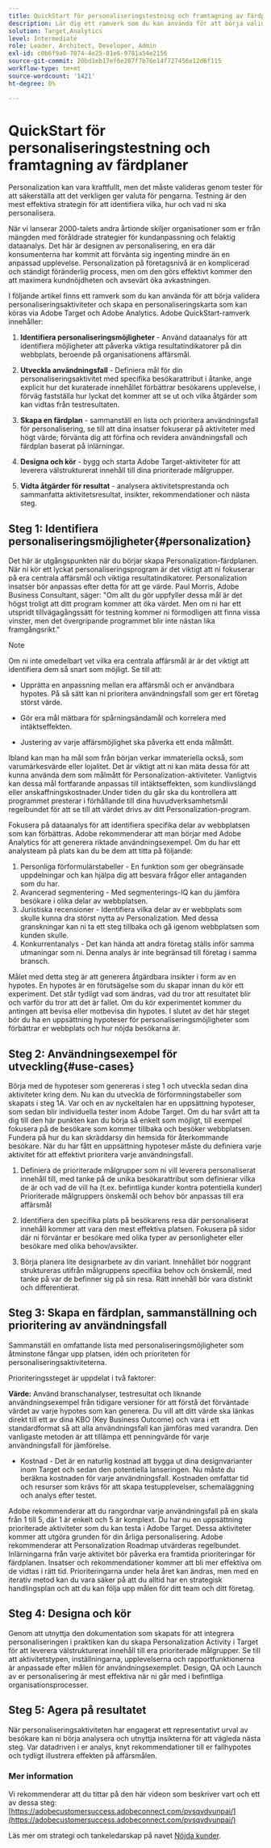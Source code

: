 ```yaml
---
title: QuickStart för personaliseringstestning och framtagning av färdplaner
description: Lär dig ett ramverk som du kan använda för att börja validera personaliseringsaktiviteter och skapa en personaliseringskarta som kan köras via Adobe Target och Adobe Analytics.
solution: Target,Analytics
level: Intermediate
role: Leader, Architect, Developer, Admin
exl-id: c0b6f9a0-7074-4e25-81e6-9781a54e2156
source-git-commit: 20bd1eb17ef6e287f7b76e14f727456e12d6f115
workflow-type: tm+mt
source-wordcount: '1421'
ht-degree: 0%

---
```


# QuickStart för personaliseringstestning och framtagning av färdplaner

Personalization kan vara kraftfullt, men det måste valideras genom tester för att säkerställa att det verkligen ger valuta för pengarna. Testning är den mest effektiva strategin för att identifiera vilka, hur och vad ni ska personalisera.

När vi lanserar 2000-talets andra årtionde skiljer organisationer som er från mängden med föråldrade strategier för kundanpassning och felaktig dataanalys. Det här är designen av personalisering, en era där konsumenterna har kommit att förvänta sig ingenting mindre än en anpassad upplevelse. Personalization på företagsnivå är en komplicerad och ständigt föränderlig process, men om den görs effektivt kommer den att maximera kundnöjdheten och avsevärt öka avkastningen.

I följande artikel finns ett ramverk som du kan använda för att börja validera personaliseringsaktiviteter och skapa en personaliseringskarta som kan köras via Adobe Target och Adobe Analytics. Adobe QuickStart-ramverk innehåller:

1. **Identifiera personaliseringsmöjligheter** - Använd dataanalys för att identifiera möjligheter att påverka viktiga resultatindikatorer på din webbplats, beroende på organisationens affärsmål.

1. **Utveckla användningsfall** - Definiera mål för din personaliseringsaktivitet med specifika besökarattribut i åtanke, ange explicit hur det kuraterade innehållet förbättrar besökarens upplevelse, i förväg fastställa hur lyckat det kommer att se ut och vilka åtgärder som kan vidtas från testresultaten.

1. **Skapa en färdplan** - sammanställ en lista och prioritera användningsfall för personalisering, se till att dina insatser fokuserar på aktiviteter med högt värde; förvänta dig att förfina och revidera användningsfall och färdplan baserat på inlärningar.

1. **Designa och kör** - bygg och starta Adobe Target-aktiviteter för att leverera välstrukturerat innehåll till dina prioriterade målgrupper.

1. **Vidta åtgärder för resultat** - analysera aktivitetsprestanda och sammanfatta aktivitetsresultat, insikter, rekommendationer och nästa steg.

## Steg 1: Identifiera personaliseringsmöjligheter{#personalization}

Det här är utgångspunkten när du börjar skapa Personalization-färdplanen. När ni kör ett lyckat personaliseringsprogram är det viktigt att ni fokuserar på era centrala affärsmål och viktiga resultatindikatorer. Personalization insatser bör anpassas efter detta för att ge värde. Paul Morris, Adobe Business Consultant, säger: &quot;Om allt du gör uppfyller dessa mål är det högst troligt att ditt program kommer att öka värdet. Men om ni har ett utspridt tillvägagångssätt för testning kommer ni förmodligen att finna vissa vinster, men det övergripande programmet blir inte nästan lika framgångsrikt.&quot;

>[!NOTE]
>
>Om ni inte omedelbart vet vilka era centrala affärsmål är är det viktigt att identifiera dem så snart som möjligt. Se till att:


* Upprätta en anpassning mellan era affärsmål och er användbara hypotes. På så sätt kan ni prioritera användningsfall som ger ert företag störst värde.

* Gör era mål mätbara för spårningsändamål och korrelera med intäktseffekten.

* Justering av varje affärsmöjlighet ska påverka ett enda målmått.

Ibland kan man ha mål som från början verkar immateriella också, som varumärkesvärde eller lojalitet. Det är viktigt att ni kan mäta dessa för att kunna använda dem som målmått för Personalization-aktiviteter. Vanligtvis kan dessa mål fortfarande anpassas till intäktseffekten, som kundlivslängd eller anskaffningskostnader.Under tiden du går ska du kontrollera att programmet presterar i förhållande till dina huvudverksamhetsmål regelbundet för att se till att värdet drivs av ditt Personalization-program.

Fokusera på dataanalys för att identifiera specifika delar av webbplatsen som kan förbättras. Adobe rekommenderar att man börjar med Adobe Analytics för att generera riktade användningsexempel. Om du har ett analysteam på plats kan du be dem att titta på följande:

1. Personliga förformulärstabeller - En funktion som ger obegränsade uppdelningar och kan hjälpa dig att besvara frågor eller antaganden som du har.
1. Avancerad segmentering - Med segmenterings-IQ kan du jämföra besökare i olika delar av webbplatsen.
1. Juristiska recensioner - Identifiera vilka delar av er webbplats som skulle kunna dra störst nytta av Personalization. Med dessa granskningar kan ni ta ett steg tillbaka och gå igenom webbplatsen som kunden skulle.
1. Konkurrentanalys - Det kan hända att andra företag ställs inför samma utmaningar som ni. Denna analys är inte begränsad till företag i samma bransch.

Målet med detta steg är att generera åtgärdbara insikter i form av en hypotes. En hypotes är en förutsägelse som du skapar innan du kör ett experiment. Det står tydligt vad som ändras, vad du tror att resultatet blir och varför du tror att det är fallet. Om du kör experimentet kommer du antingen att bevisa eller motbevisa din hypotes. I slutet av det här steget bör du ha en uppsättning hypoteser för personaliseringsmöjligheter som förbättrar er webbplats och hur nöjda besökarna är.

## Steg 2: Användningsexempel för utveckling{#use-cases}

Börja med de hypoteser som genereras i steg 1 och utveckla sedan dina aktiviteter kring dem. Nu kan du utveckla de förformningstabeller som skapats i steg 1A. Var och en av nyckeltalen har en uppsättning hypoteser, som sedan blir individuella tester inom Adobe Target. Om du har svårt att ta dig till den här punkten kan du börja så enkelt som möjligt, till exempel fokusera på de besökare som kommer tillbaka och besöker webbplatsen. Fundera på hur du kan skräddarsy din hemsida för återkommande besökare. När du har fått en uppsättning hypoteser måste du definiera varje aktivitet för att effektivt prioritera varje användningsfall.

1. Definiera de prioriterade målgrupper som ni vill leverera personaliserat innehåll till, med tanke på de unika besökarattribut som definierar vilka de är och vad de vill ha (t.ex. befintliga kunder kontra potentiella kunder) Prioriterade målgruppers önskemål och behov bör anpassas till era affärsmål

1. Identifiera den specifika plats på besökarens resa där personaliserat innehåll kommer att vara den mest effektiva platsen. Fokusera på sidor där ni förväntar er besökare med olika typer av personligheter eller besökare med olika behov/avsikter.

1. Börja planera lite designarbete av din variant. Innehållet bör noggrant struktureras utifrån målgruppens specifika behov och önskemål, med tanke på var de befinner sig på sin resa. Rätt innehåll bör vara distinkt och differentierat.

## Steg 3: Skapa en färdplan, sammanställning och prioritering av användningsfall

Sammanställ en omfattande lista med personaliseringsmöjligheter som åtminstone fångar upp platsen, idén och prioriteten för personaliseringsaktiviteterna.

Prioriteringssteget är uppdelat i två faktorer:

**Värde:** Använd branschanalyser, testresultat och liknande användningsexempel från tidigare versioner för att förstå det förväntade värdet av varje hypotes som kan generera. Du vill att ditt värde ska länkas direkt till ett av dina KBO (Key Business Outcome) och vara i ett standardformat så att alla användningsfall kan jämföras med varandra. Den vanligaste metoden är att tillämpa ett penningvärde för varje användningsfall för jämförelse.

* Kostnad - Det är en naturlig kostnad att bygga ut dina designvarianter inom Target och sedan den potentiella lanseringen. Nu måste du beräkna kostnaden för varje användningsfall. Kostnaden omfattar tid och resurser som krävs för att skapa testupplevelser, schemaläggning och analys efter testet.

Adobe rekommenderar att du rangordnar varje användningsfall på en skala från 1 till 5, där 1 är enkelt och 5 är komplext. Du har nu en uppsättning prioriterade aktiviteter som du kan testa i Adobe Target. Dessa aktiviteter kommer att utgöra grunden för din årliga personalisering. Adobe rekommenderar att Personalization Roadmap utvärderas regelbundet. Inlärningarna från varje aktivitet bör påverka era framtida prioriteringar för färdplanen. Insatser och rekommendationer kommer att bli mer effektiva om de vidtas i rätt tid. Prioriteringarna under hela året kan ändras, men med en iterativ metod kan du vara säker på att du alltid har en strategisk handlingsplan och att du kan följa upp målen för ditt team och ditt företag.

## Steg 4: Designa och kör

Genom att utnyttja den dokumentation som skapats för att integrera personaliseringen i praktiken kan du skapa Personalization Activity i Target för att leverera välstrukturerat innehåll till era prioriterade målgrupper. Se till att aktivitetstypen, inställningarna, upplevelserna och rapportfunktionerna är anpassade efter målen för användningsexemplet. Design, QA och Launch av er personalisering är mest effektiva när ni går med i befintliga organisationsprocesser.

## Steg 5: Agera på resultatet

När personaliseringsaktiviteten har engagerat ett representativt urval av besökare kan ni börja analysera och utnyttja insikterna för att vägleda nästa steg. Var datadriven i er analys, knyt rekommendationer till er fallhypotes och tydligt illustrera effekten på affärsmålen.

### Mer information

Vi rekommenderar att du tittar på den här videon som beskriver vart och ett av dessa steg: [https://adobecustomersuccess.adobeconnect.com/pvsqvdvunpai/](https://adobecustomersuccess.adobeconnect.com/pvsqvdvunpai/)

Läs mer om strategi och tankeledarskap på navet [Nöjda kunder](https://experienceleague.adobe.com/docs/customer-success/customer-success/overview.html?lang=sv-SE).